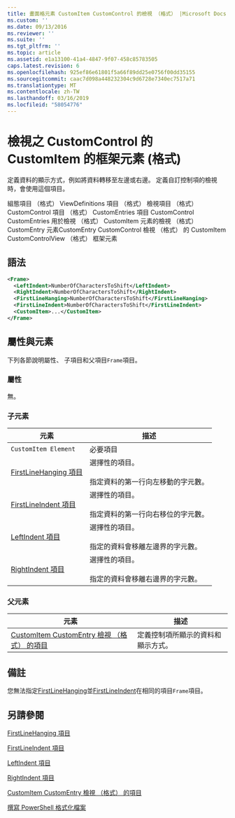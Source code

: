 ```yaml
---
title: 畫面格元素 CustomItem CustomControl 的檢視 （格式） |Microsoft Docs
ms.custom: ''
ms.date: 09/13/2016
ms.reviewer: ''
ms.suite: ''
ms.tgt_pltfrm: ''
ms.topic: article
ms.assetid: e1a13100-41a4-4847-9f07-458c85783505
caps.latest.revision: 6
ms.openlocfilehash: 925ef86e61801f5a66f89dd25e0756f00dd35155
ms.sourcegitcommit: caac7d098a448232304c9d6728e7340ec7517a71
ms.translationtype: MT
ms.contentlocale: zh-TW
ms.lasthandoff: 03/16/2019
ms.locfileid: "58054776"
---
```

# <a name="frame-element-for-customitem-for-customcontrol-for-view-format"></a>檢視之 CustomControl 的 CustomItem 的框架元素 (格式)

定義資料的顯示方式，例如將資料轉移至左邊或右邊。 定義自訂控制項的檢視時，會使用這個項目。

組態項目 （格式） ViewDefinitions 項目 （格式） 檢視項目 （格式） CustomControl 項目 （格式） CustomEntries 項目 CustomControl CustomEntries 用於檢視 （格式） CustomItem 元素的檢視 （格式） CustomEntry 元素CustomEntry CustomControl 檢視 （格式） 的 CustomItem CustomControlView （格式） 框架元素

## <a name="syntax"></a>語法

```xml
<Frame>
  <LeftIndent>NumberOfCharactersToShift</LeftIndent>
  <RightIndent>NumberOfCharactersToShift</RightIndent>
  <FirstLineHanging>NumberOfCharactersToShift</FirstLineHanging>
  <FirstLineIndent>NumberOfCharactersToShift</FirstLineIndent>
  <CustomItem>...</CustomItem>
</Frame>
```

## <a name="attributes-and-elements"></a>屬性與元素

下列各節說明屬性、 子項目和父項目`Frame`項目。

### <a name="attributes"></a>屬性

無。

### <a name="child-elements"></a>子元素

|元素|描述|
|-------------|-----------------|
|`CustomItem Element`|必要項目|
|[FirstLineHanging 項目](./firstlinehanging-element-for-frame-for-customcontrol-for-view-format.md)|選擇性的項目。<br /><br /> 指定資料的第一行向左移動的字元數。|
|[FirstLineIndent 項目](./firstlineindent-element-for-frame-for-customcontrol-for-view-format.md)|選擇性的項目。<br /><br /> 指定資料的第一行向右移位的字元數。|
|[LeftIndent 項目](./leftindent-element-for-frame-for-customcontrol-for-view-format.md)|選擇性的項目。<br /><br /> 指定的資料會移離左邊界的字元數。|
|[RightIndent 項目](./rightindent-element-for-frame-for-customcontrol-for-view-format.md)|選擇性的項目。<br /><br /> 指定的資料會移離右邊界的字元數。|

### <a name="parent-elements"></a>父元素

|元素|描述|
|-------------|-----------------|
|[CustomItem CustomEntry 檢視 （格式） 的項目](./customitem-element-for-customentry-for-customcontrol-for-view-format.md)|定義控制項所顯示的資料和顯示方式。|

## <a name="remarks"></a>備註

您無法指定[FirstLineHanging](./firstlinehanging-element-for-frame-for-customcontrol-for-view-format.md)並[FirstLineIndent](./firstlineindent-element-for-frame-for-customcontrol-for-view-format.md)在相同的項目`Frame`項目。

## <a name="see-also"></a>另請參閱

[FirstLineHanging 項目](./firstlinehanging-element-for-frame-for-customcontrol-for-view-format.md)

[FirstLineIndent 項目](./firstlineindent-element-for-frame-for-customcontrol-for-view-format.md)

[LeftIndent 項目](./leftindent-element-for-frame-for-customcontrol-for-view-format.md)

[RightIndent 項目](./rightindent-element-for-frame-for-customcontrol-for-view-format.md)

[CustomItem CustomEntry 檢視 （格式） 的項目](./customitem-element-for-customentry-for-customcontrol-for-view-format.md)

[撰寫 PowerShell 格式化檔案](./writing-a-powershell-formatting-file.md)
